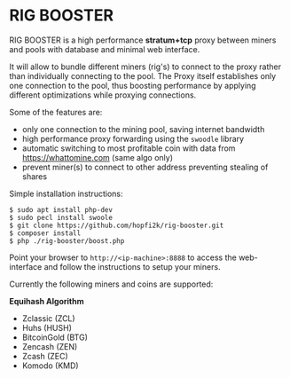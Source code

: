 # RIG BOOSTER
RIG BOOSTER is a high performance **stratum+tcp** proxy between miners and pools with database and minimal web interface.

It will allow to bundle different miners (rig's) to connect to the proxy rather than individually connecting to the pool. The Proxy itself establishes only one connection to the pool, thus boosting performance by applying different optimizations while proxying connections.

Some of the features are:
* only one connection to the mining pool, saving internet bandwidth
* high performance proxy forwarding using the ```swoodle``` library
* automatic switching to most profitable coin with data from https://whattomine.com (same algo only)
* prevent miner(s) to connect to other address preventing stealing of shares


Simple installation instructions:
```
$ sudo apt install php-dev
$ sudo pecl install swoole
$ git clone https://github.com/hopfi2k/rig-booster.git
$ composer install
$ php ./rig-booster/boost.php
```

Point your browser to ```http://<ip-machine>:8888``` to access the web-interface and follow the instructions to setup your miners.

Currently the following miners and coins are supported:

**Equihash Algorithm**
* Zclassic (ZCL)
* Huhs (HUSH)
* BitcoinGold (BTG)
* Zencash (ZEN)
* Zcash (ZEC)
* Komodo (KMD)
